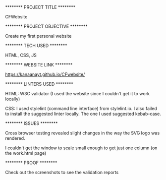 ******** PROJECT TITLE ******** 

CFWebsite

******** PROJECT OBJECTIVE ******** 

Create my first personal website

******** TECH USED ******** 

HTML, CSS, JS

******** WEBSITE LINK ******** 

https://kanaanayt.github.io/CFwebsite/

******** LINTERS USED ******** 

HTML: W3C validator (I used the website since I couldn't get it to work locally) 

CSS: I used stylelint (command line interface) from stylelint.io. 
I also failed to install the suggested linter locally.
The one I used suggested kebab-case.

******** ISSUES ******** 

Cross browser testing revealed slight changes in the way the SVG logo was rendered.

I couldn't get the window to scale small enough to get just one column (on the work.html page)

******** PROOF ******** 

Check out the screenshots to see the validation reports
